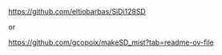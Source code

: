 https://github.com/eltiobarbas/SiDi128SD

or

https://github.com/gcopoix/makeSD_mist?tab=readme-ov-file
